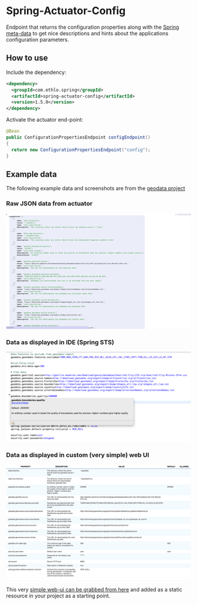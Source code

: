 Spring-Actuator-Config
======================

Endpoint that returns the configuration properties along with the [Spring meta-data](https://docs.spring.io/spring-boot/docs/current/reference/html/configuration-metadata.html) to get nice descriptions and hints about the applications configuration parameters.

## How to use

Include the dependency:

```xml
<dependency>
  <groupId>com.ethlo.spring</groupId>
  <artifactId>spring-actuator-config</artifactId>
  <version>1.5.0</version>
</dependency>
```

Activate the actuator end-point:

```java
@Bean
public ConfigurationPropertiesEndpoint configEndpoint()
{
  return new ConfigurationPropertiesEndpoint("config");
}
```
## Example data
The following example data and screenshots are from the [geodata project](https://github.com/ethlo/geodata)

### Raw JSON data from actuator
![Raw JSON data from actuator](doc/actuator_json.png)

### Data as displayed in IDE (Spring STS)
![Raw JSON data from actuator](doc/eclipse_sts.png)

### Data as displayed in custom (very simple) web UI
![Raw JSON data from actuator](doc/web-ui.png)

This very [simple web-ui can be grabbed from here](doc/sample/config.html) and added as a static resource in your project as a starting point.
